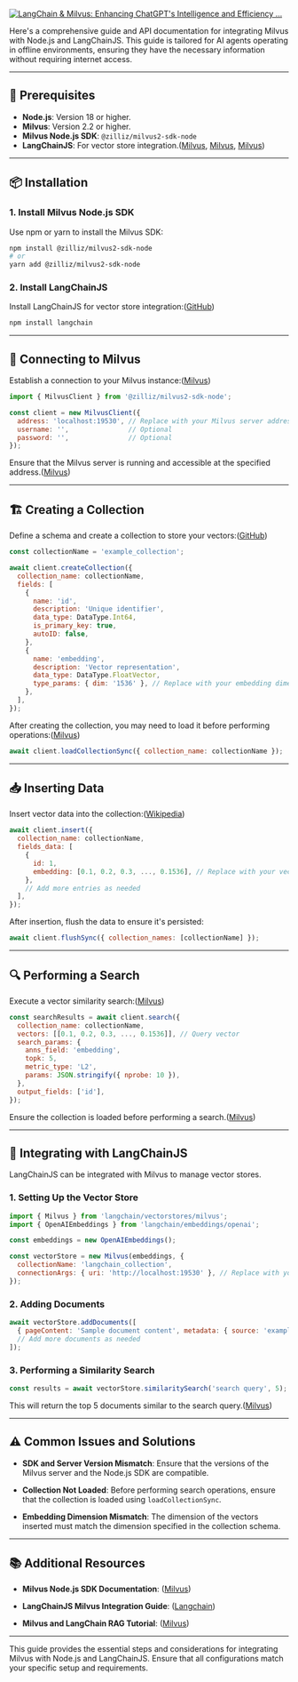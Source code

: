 [![LangChain & Milvus: Enhancing ChatGPT's Intelligence and Efficiency ...](https://tse2.mm.bing.net/th?id=OIP.I3J9yeXdUa15mqG4rFZ72gHaEA\&pid=Api)](https://zilliz.com/blog/enhancing-chatgpt-intelligence-efficiency-langchain-milvus)

Here's a comprehensive guide and API documentation for integrating Milvus with Node.js and LangChainJS. This guide is tailored for AI agents operating in offline environments, ensuring they have the necessary information without requiring internet access.

---

## 🧰 Prerequisites

* **Node.js**: Version 18 or higher.
* **Milvus**: Version 2.2 or higher.
* **Milvus Node.js SDK**: `@zilliz/milvus2-sdk-node`
* **LangChainJS**: For vector store integration.([Milvus][1], [Milvus][2], [Milvus][3])

---

## 📦 Installation

### 1. Install Milvus Node.js SDK

Use npm or yarn to install the Milvus SDK:

```bash
npm install @zilliz/milvus2-sdk-node
# or
yarn add @zilliz/milvus2-sdk-node
```



### 2. Install LangChainJS

Install LangChainJS for vector store integration:([GitHub][4])

```bash
npm install langchain
```



---

## 🔌 Connecting to Milvus

Establish a connection to your Milvus instance:([Milvus][5])

```javascript
import { MilvusClient } from '@zilliz/milvus2-sdk-node';

const client = new MilvusClient({
  address: 'localhost:19530', // Replace with your Milvus server address
  username: '',               // Optional
  password: '',               // Optional
});
```



Ensure that the Milvus server is running and accessible at the specified address.([Milvus][5])

---

## 🏗️ Creating a Collection

Define a schema and create a collection to store your vectors:([GitHub][6])

```javascript
const collectionName = 'example_collection';

await client.createCollection({
  collection_name: collectionName,
  fields: [
    {
      name: 'id',
      description: 'Unique identifier',
      data_type: DataType.Int64,
      is_primary_key: true,
      autoID: false,
    },
    {
      name: 'embedding',
      description: 'Vector representation',
      data_type: DataType.FloatVector,
      type_params: { dim: '1536' }, // Replace with your embedding dimension
    },
  ],
});
```



After creating the collection, you may need to load it before performing operations:([Milvus][2])

```javascript
await client.loadCollectionSync({ collection_name: collectionName });
```



---

## 📥 Inserting Data

Insert vector data into the collection:([Wikipedia][7])

```javascript
await client.insert({
  collection_name: collectionName,
  fields_data: [
    {
      id: 1,
      embedding: [0.1, 0.2, 0.3, ..., 0.1536], // Replace with your vector data
    },
    // Add more entries as needed
  ],
});
```



After insertion, flush the data to ensure it's persisted:

```javascript
await client.flushSync({ collection_names: [collectionName] });
```



---

## 🔍 Performing a Search

Execute a vector similarity search:([Milvus][2])

```javascript
const searchResults = await client.search({
  collection_name: collectionName,
  vectors: [[0.1, 0.2, 0.3, ..., 0.1536]], // Query vector
  search_params: {
    anns_field: 'embedding',
    topk: 5,
    metric_type: 'L2',
    params: JSON.stringify({ nprobe: 10 }),
  },
  output_fields: ['id'],
});
```



Ensure the collection is loaded before performing a search.([Milvus][2])

---

## 🔗 Integrating with LangChainJS

LangChainJS can be integrated with Milvus to manage vector stores.

### 1. Setting Up the Vector Store

```javascript
import { Milvus } from 'langchain/vectorstores/milvus';
import { OpenAIEmbeddings } from 'langchain/embeddings/openai';

const embeddings = new OpenAIEmbeddings();

const vectorStore = new Milvus(embeddings, {
  collectionName: 'langchain_collection',
  connectionArgs: { uri: 'http://localhost:19530' }, // Replace with your Milvus URI
});
```



### 2. Adding Documents

```javascript
await vectorStore.addDocuments([
  { pageContent: 'Sample document content', metadata: { source: 'example' } },
  // Add more documents as needed
]);
```



### 3. Performing a Similarity Search

```javascript
const results = await vectorStore.similaritySearch('search query', 5);
```



This will return the top 5 documents similar to the search query.([Milvus][8])

---

## ⚠️ Common Issues and Solutions

* **SDK and Server Version Mismatch**: Ensure that the versions of the Milvus server and the Node.js SDK are compatible.&#x20;

* **Collection Not Loaded**: Before performing search operations, ensure that the collection is loaded using `loadCollectionSync`.

* **Embedding Dimension Mismatch**: The dimension of the vectors inserted must match the dimension specified in the collection schema.

---

## 📚 Additional Resources

* **Milvus Node.js SDK Documentation**: ([Milvus][9])

* **LangChainJS Milvus Integration Guide**: ([Langchain][10])

* **Milvus and LangChain RAG Tutorial**: ([Milvus][8])

---

This guide provides the essential steps and considerations for integrating Milvus with Node.js and LangChainJS. Ensure that all configurations match your specific setup and requirements.

[1]: https://milvus.io/docs/install-node.md?utm_source=chatgpt.com "Install Milvus Nodejs SDK"
[2]: https://milvus.io/api-reference/node/v2.2.x/Data/search.md?utm_source=chatgpt.com "search() - Milvus nodejs sdk v2.2.x/Data"
[3]: https://milvus.io/blog/deep-dive-4-data-insertion-and-data-persistence.md?utm_source=chatgpt.com "Data Insertion and Data Persistence in a Vector Database - Milvus Blog"
[4]: https://github.com/langchain-ai/langchain-milvus?utm_source=chatgpt.com "️ LangChain Milvus - GitHub"
[5]: https://milvus.io/api-reference/node/v2.3.x/Client/MilvusClient.md?utm_source=chatgpt.com "MilvusClient() - Milvus nodejs sdk v2.3.x/Client"
[6]: https://github.com/milvus-io/milvus-sdk-node?utm_source=chatgpt.com "milvus-io/milvus-sdk-node: The Official Mivus node.js sdk(client)"
[7]: https://en.wikipedia.org/wiki/Milvus_%28vector_database%29?utm_source=chatgpt.com "Milvus (vector database)"
[8]: https://milvus.io/docs/integrate_with_langchain.md?utm_source=chatgpt.com "Retrieval-Augmented Generation (RAG) with Milvus and LangChain"
[9]: https://milvus.io/api-reference/node/v2.2.x/About.md?utm_source=chatgpt.com "About Milvus-sdk-node - Milvus nodejs sdk v2.2.x"
[10]: https://js.langchain.com/docs/integrations/vectorstores/milvus/?utm_source=chatgpt.com "Milvus - LangChain.js"
